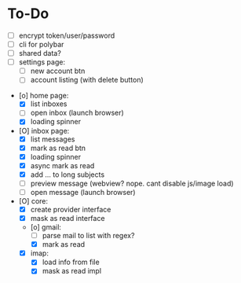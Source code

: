 # To-Do

- [ ] encrypt token/user/password
- [ ] cli for polybar
- [ ] shared data?
- [ ] settings page:
  - [ ] new account btn
  - [ ] account listing (with delete button)
- [o] home page:
  - [X] list inboxes 
  - [ ] open inbox (launch browser)
  - [X] loading spinner
- [O] inbox page:
  - [X] list messages 
  - [X] mark as read btn
  - [X] loading spinner
  - [X] async mark as read
  - [X] add ... to long subjects
  - [ ] preview message (webview? nope. cant disable js/image load)
  - [ ] open message (launch browser)
- [O] core:
  - [X] create provider interface
  - [X] mask as read interface
  - [o] gmail:
    - [ ] parse mail to list with regex?
    - [X] mark as read
  - [X] imap:
    - [X] load info from file
    - [X] mask as read impl
